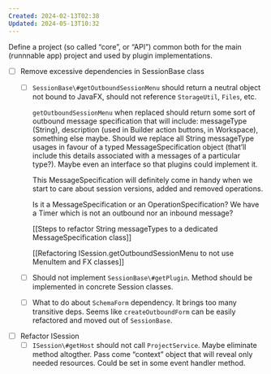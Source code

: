 ```yaml
---
Created: 2024-02-13T02:38
Updated: 2024-05-13T10:32
---
```

Define a project (so called “core”, or “API”) common both for the main (runnnable app) project and used by plugin implementations.

- [ ] Remove excessive dependencies in SessionBase class
    - [ ] `SessionBase\#getOutboundSessionMenu` should return a neutral object not bound to JavaFX, should not reference `StorageUtil`, `Files`, etc.
        
        `getOutboundSessionMenu` when replaced should return some sort of outbound message specification that will include: messageType (String), description (used in Builder action buttons, in Workspace), something else maybe. Should we replace all String messageType usages in favour of a typed MessageSpecification object (that’ll include this details associated with a messages of a particular type?). Maybe even an interface so that plugins could implement it.
        
        This MessageSpecification will definitely come in handy when we start to care about session versions, added and removed operations.
        
        Is it a MessageSpecification or an OperationSpecification? We have a Timer which is not an outbound nor an inbound message?
        
        [[Steps to refactor String messageTypes to a dedicated MessageSpecification class]]
        
        [[Refactoring ISession.getOutboundSessionMenu to not use MenuItem and FX classes]]
        
    - [ ] Should not implement `SessionBase\#getPlugin`. Method should be implemented in concrete Session classes.
    - [ ] What to do about `SchemaForm` dependency. It brings too many transitive deps. Seems like `createOutboundForm` can be easily refactored and moved out of `SessionBase`.
- [ ] Refactor ISession
    - [ ] `ISession\#getHost` should not call `ProjectService`. Maybe eliminate method altogther. Pass come “context” object that will reveal only needed resources. Could be set in some event handler method.
